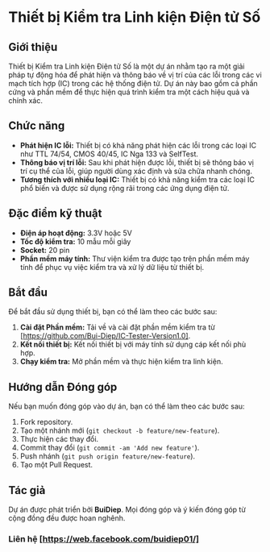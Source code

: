 # Thiết bị Kiểm tra Linh kiện Điện tử Số

## Giới thiệu

Thiết bị Kiểm tra Linh kiện Điện tử Số là một dự án nhằm tạo ra một giải pháp tự động hóa để phát hiện và thông báo về vị trí của các lỗi trong các vi mạch tích hợp (IC) trong các hệ thống điện tử. Dự án này bao gồm cả phần cứng và phần mềm để thực hiện quá trình kiểm tra một cách hiệu quả và chính xác.

## Chức năng

- **Phát hiện IC lỗi:** Thiết bị có khả năng phát hiện các lỗi trong các loại IC như TTL 74/54, CMOS 40/45, IC Nga 133 và SelfTest.
- **Thông báo vị trí lỗi:** Sau khi phát hiện được lỗi, thiết bị sẽ thông báo vị trí cụ thể của lỗi, giúp người dùng xác định và sửa chữa nhanh chóng.
- **Tương thích với nhiều loại IC:** Thiết bị có khả năng kiểm tra các loại IC phổ biến và được sử dụng rộng rãi trong các ứng dụng điện tử.

## Đặc điểm kỹ thuật

- **Điện áp hoạt động:** 3.3V hoặc 5V
- **Tốc độ kiểm tra:** 10 mẫu mỗi giây
- **Socket:** 20 pin
- **Phần mềm máy tính:** Thư viện kiểm tra được tạo trên phần mềm máy tính để phục vụ việc kiểm tra và xử lý dữ liệu từ thiết bị.

## Bắt đầu

Để bắt đầu sử dụng thiết bị, bạn có thể làm theo các bước sau:

1. **Cài đặt Phần mềm:** Tải về và cài đặt phần mềm kiểm tra từ [https://github.com/Bui-Diep/IC-Tester-Version1.0].
2. **Kết nối thiết bị:** Kết nối thiết bị với máy tính sử dụng cáp kết nối phù hợp.
3. **Chạy kiểm tra:** Mở phần mềm và thực hiện kiểm tra linh kiện.

## Hướng dẫn Đóng góp

Nếu bạn muốn đóng góp vào dự án, bạn có thể làm theo các bước sau:

1. Fork repository.
2. Tạo một nhánh mới (`git checkout -b feature/new-feature`).
3. Thực hiện các thay đổi.
4. Commit thay đổi (`git commit -am 'Add new feature'`).
5. Push nhánh (`git push origin feature/new-feature`).
6. Tạo một Pull Request.


## Tác giả

Dự án được phát triển bởi **BuiDiep**. Mọi đóng góp và ý kiến đóng góp từ cộng đồng đều được hoan nghênh.

### Liên hệ [https://web.facebook.com/buidiep01/]


